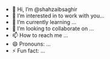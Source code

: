 - 👋 Hi, I’m @shahzaibsaghir
- 👀 I’m interested in  to work with you...
- 🌱 I’m currently learning ...
- 💞️ I’m looking to collaborate on ...
- 📫 How to reach me ...
- 😄 Pronouns: ...
- ⚡ Fun fact: ...

<!---
shahzaibsaghir/shahzaibsaghir is a ✨ special ✨ repository because its `README.md` (this file) appears on your GitHub profile.
You can click the Preview link to take a look at your changes.
--->
